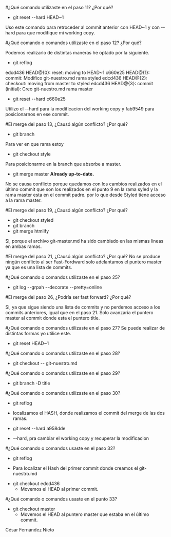 #¿Qué comando utilizaste en el paso 11? ¿Por qué?

* git reset --hard HEAD~1

Uso este comando para retroceder al commit anterior con HEAD~1 y con --hard para que
modifique mi working copy.

#¿Qué comando o comandos utilizaste en el paso 12? ¿Por qué?

Podemos realizarlo de distintas maneras he optado por la siguiente.

* git reflog

edcd436 HEAD@{0}: reset: moving to HEAD~1
c660e25 HEAD@{1}: commit: Modifico git-nuestro.md rama styled
edcd436 HEAD@{2}: checkout: moving from master to styled
edcd436 HEAD@{3}: commit (initial): Creo git-nuestro.md rama master


* git reset --hard c660e25

Utilizo el --hard para la modificacion del working copy y fab9549 para posicionarnos
en ese commit.

#El merge del paso 13, ¿Causó algún conflicto? ¿Por qué?

* git branch

Para ver en que rama estoy

* git checkout style 

Para posicionarme en la branch que absorbe a master.

* git merge master
**Already up-to-date.**

No se causa conflicto porque quedamos con los cambios realizados en el último commit que son los realizados en el punto 9 en la rama syled y la rama master esta en el commit padre. por lo que desde Styled tiene acceso a la rama master.

#El merge del paso 19, ¿Causó algún conflicto? ¿Por qué?
* git checkout styled
* git branch
* git merge htmlify

Si, porque el archivo git-master.md ha sido cambiado en las mismas lineas en ambas ramas.

#El merge del paso 21, ¿Causó algún conflicto? ¿Por qué?
No se produce ningún conflicto al ser Fast-Fordward solo adelantamos el puntero master ya que es una lista de commits.

#¿Qué comando o comandos utilizaste en el paso 25?

* git log --grpah --decorate --pretty=online

#El merge del paso 26, ¿Podría ser fast forward? ¿Por qué?

Si, ya que sigue siendo una lista de commits y no perdemos acceso a los commits anteriores, igual que en el paso 21. Solo avanzaria el puntero master al commit donde esta el puntero title.

#¿Qué comando o comandos utilizaste en el paso 27?
Se puede realizar de distintas formas yo utilice este.

* git reset HEAD~1

#¿Qué comando o comandos utilizaste en el paso 28?

* git checkout -- git-nuestro.md
 
#¿Qué comando o comandos utilizaste en el paso 29?

* git branch -D title

#¿Qué comando o comandos utilizaste en el paso 30?

* git reflog 
 - localizamos el HASH, donde realizamos el commit del merge de las dos ramas.
* git reset --hard a958dde
 - --hard, pra cambiar el working copy y recuperar la modificacion

#¿Qué comando o comandos usaste en el paso 32?

*  git reflog
  - Para localizar el Hash del primer commit donde creamos el git-nuestro.md
* git checkout edcd436
  - Movemos el HEAD al primer commit.

#¿Qué comando o comandos usaste en el punto 33?

* git checkout master
  - Movemos el HEAD al puntero master que estaba en el último commit.
  
César Fernández Nieto
